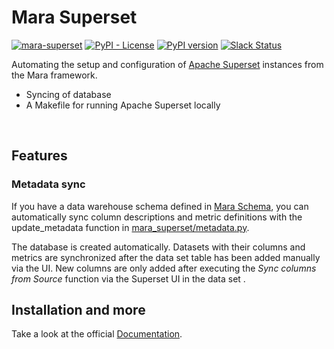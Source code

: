 # Mara Superset

[![mara-superset](https://github.com/mara/mara-superset/actions/workflows/build.yaml/badge.svg)](https://github.com/mara/mara-superset/actions/workflows/build.yaml)
[![PyPI - License](https://img.shields.io/pypi/l/mara-superset.svg)](https://github.com/mara/mara-superset/blob/master/LICENSE)
[![PyPI version](https://badge.fury.io/py/mara-superset.svg)](https://badge.fury.io/py/mara-superset)
[![Slack Status](https://img.shields.io/badge/slack-join_chat-white.svg?logo=slack&style=social)](https://communityinviter.com/apps/mara-users/public-invite)

Automating the setup and configuration of [Apache Superset](https://github.com/apache/superset) instances from the Mara framework.

* Syncing of database
* A Makefile for running Apache Superset locally

&nbsp;

## Features

### Metadata sync

If you have a data warehouse schema defined in [Mara Schema](https://github.com/mara/mara-schema), you can automatically sync column descriptions and metric definitions with the update_metadata function in [mara_superset/metadata.py](mara_superset/metadata.py).

The database is created automatically. Datasets with their columns and metrics are synchronized after the data set table has been added manually via the UI. New columns are only added after executing the *Sync columns from Source* function via the Superset UI in the data set .

## Installation and more

Take a look at the official [Documentation](https://mara-superset.readthedocs.io/en/latest/).
